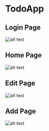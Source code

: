 # TodoApp

## Login Page

![alt text](https://github.com/Nnegash1/TodoApp/blob/main/HomeScreen.png)


## Home Page

![alt text](https://github.com/Nnegash1/TodoApp/blob/main/LandingPage.png)


## Edit Page

![alt text](https://github.com/Nnegash1/TodoApp/blob/main/EditTodoScreen.png)


## Add Page

![alt text](https://github.com/Nnegash1/TodoApp/blob/main/AddTodo.png)

